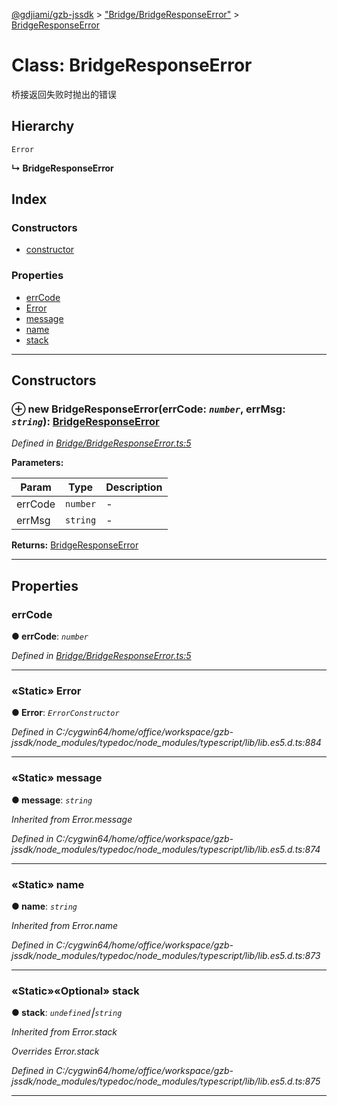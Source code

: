 [@gdjiami/gzb-jssdk](../README.md) > ["Bridge/BridgeResponseError"](../modules/_bridge_bridgeresponseerror_.md) > [BridgeResponseError](../classes/_bridge_bridgeresponseerror_.bridgeresponseerror.md)



# Class: BridgeResponseError


桥接返回失败时抛出的错误

## Hierarchy


 `Error`

**↳ BridgeResponseError**







## Index

### Constructors

* [constructor](_bridge_bridgeresponseerror_.bridgeresponseerror.md#constructor)


### Properties

* [errCode](_bridge_bridgeresponseerror_.bridgeresponseerror.md#errcode)
* [Error](_bridge_bridgeresponseerror_.bridgeresponseerror.md#error)
* [message](_bridge_bridgeresponseerror_.bridgeresponseerror.md#message)
* [name](_bridge_bridgeresponseerror_.bridgeresponseerror.md#name)
* [stack](_bridge_bridgeresponseerror_.bridgeresponseerror.md#stack)



---
## Constructors
<a id="constructor"></a>


### ⊕ **new BridgeResponseError**(errCode: *`number`*, errMsg: *`string`*): [BridgeResponseError](_bridge_bridgeresponseerror_.bridgeresponseerror.md)



*Defined in [Bridge/BridgeResponseError.ts:5](https://github.com/GDJiaMi/gzb-jssdk/blob/6a995d9/src/Bridge/BridgeResponseError.ts#L5)*



**Parameters:**

| Param | Type | Description |
| ------ | ------ | ------ |
| errCode | `number`   |  - |
| errMsg | `string`   |  - |





**Returns:** [BridgeResponseError](_bridge_bridgeresponseerror_.bridgeresponseerror.md)

---


## Properties
<a id="errcode"></a>

###  errCode

**●  errCode**:  *`number`* 

*Defined in [Bridge/BridgeResponseError.ts:5](https://github.com/GDJiaMi/gzb-jssdk/blob/6a995d9/src/Bridge/BridgeResponseError.ts#L5)*





___

<a id="error"></a>

### «Static» Error

**●  Error**:  *`ErrorConstructor`* 

*Defined in C:/cygwin64/home/office/workspace/gzb-jssdk/node_modules/typedoc/node_modules/typescript/lib/lib.es5.d.ts:884*





___

<a id="message"></a>

### «Static» message

**●  message**:  *`string`* 

*Inherited from Error.message*

*Defined in C:/cygwin64/home/office/workspace/gzb-jssdk/node_modules/typedoc/node_modules/typescript/lib/lib.es5.d.ts:874*





___

<a id="name"></a>

### «Static» name

**●  name**:  *`string`* 

*Inherited from Error.name*

*Defined in C:/cygwin64/home/office/workspace/gzb-jssdk/node_modules/typedoc/node_modules/typescript/lib/lib.es5.d.ts:873*





___

<a id="stack"></a>

### «Static»«Optional» stack

**●  stack**:  *`undefined`⎮`string`* 

*Inherited from Error.stack*

*Overrides Error.stack*

*Defined in C:/cygwin64/home/office/workspace/gzb-jssdk/node_modules/typedoc/node_modules/typescript/lib/lib.es5.d.ts:875*





___


